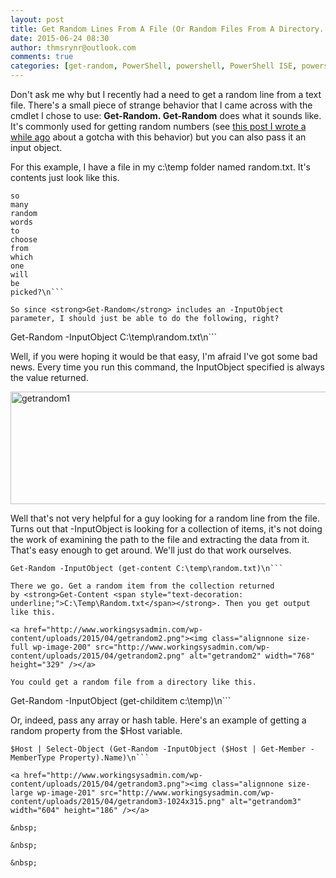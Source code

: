 ```yaml
---
layout: post
title: Get Random Lines From A File (Or Random Files From A Directory... Or Random Item From Any Collection)
date: 2015-06-24 08:30
author: thmsrynr@outlook.com
comments: true
categories: [get-random, PowerShell, powershell, PowerShell ISE, powershell ise]
---
```

Don't ask me why but I recently had a need to get a random line from a text file. There's a small piece of strange behavior that I came across with the cmdlet I chose to use: <strong>Get-Random</strong><strong>. </strong><strong>Get-Random</strong> does what it sounds like. It's commonly used for getting random numbers (see <a href="http://www.workingsysadmin.com/quick-tip-get-random-is-weird-doesnt-include-the-maximum-value/" target="_blank">this post I wrote a while ago</a> about a gotcha with this behavior) but you can also pass it an input object.

For this example, I have a file in my c:\temp folder named random.txt. It's contents just look like this.

```
so
many
random
words
to
choose
from
which
one
will
be
picked?\n```

So since <strong>Get-Random</strong> includes an -InputObject parameter, I should just be able to do the following, right?

```
Get-Random -InputObject C:\temp\random.txt\n```

Well, if you were hoping it would be that easy, I'm afraid I've got some bad news. Every time you run this command, the InputObject specified is always the value returned.

<img class="alignnone size-full wp-image-199" src="http://www.workingsysadmin.com/wp-content/uploads/2015/04/getrandom1.png" alt="getrandom1" width="636" height="180" />

Well that's not very helpful for a guy looking for a random line from the file. Turns out that -InputObject is looking for a collection of items, it's not doing the work of examining the path to the file and extracting the data from it. That's easy enough to get around. We'll just do that work ourselves.

```
Get-Random -InputObject (get-content C:\temp\random.txt)\n```

There we go. Get a random item from the collection returned by <strong>Get-Content <span style="text-decoration: underline;">C:\Temp\Random.txt</span></strong>. Then you get output like this.

<a href="http://www.workingsysadmin.com/wp-content/uploads/2015/04/getrandom2.png"><img class="alignnone size-full wp-image-200" src="http://www.workingsysadmin.com/wp-content/uploads/2015/04/getrandom2.png" alt="getrandom2" width="768" height="329" /></a>

You could get a random file from a directory like this.

```
Get-Random -InputObject (get-childitem c:\temp\)\n```

Or, indeed, pass any array or hash table. Here's an example of getting a random property from the $Host variable.

```
$Host | Select-Object (Get-Random -InputObject ($Host | Get-Member -MemberType Property).Name)\n```

<a href="http://www.workingsysadmin.com/wp-content/uploads/2015/04/getrandom3.png"><img class="alignnone size-large wp-image-201" src="http://www.workingsysadmin.com/wp-content/uploads/2015/04/getrandom3-1024x315.png" alt="getrandom3" width="604" height="186" /></a>

&nbsp;

&nbsp;

&nbsp;
